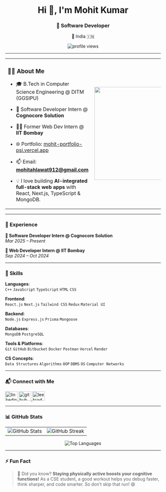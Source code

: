 <h1 align="center">Hi 👋, I'm Mohit Kumar</h1>
<h3 align="center">🚀 Software Developer</h3>
<p align="center">📍 India 🇮🇳</p>

<p align="center">
  <img src="https://komarev.com/ghpvc/?username=Mohit-Kumar-3114&label=Profile%20views&color=0e75b6&style=flat" alt="profile views" />
</p>

---

<table>
  <tr>
    <td width="60%">
      
### 👨‍💻 About Me

- 🎓 B.Tech in Computer Science Engineering @ DITM (GGSIPU)  
- 💼 Software Developer Intern @ **Cognocore Solution**
- 👨‍🔬 Former Web Dev Intern @ **IIT Bombay**
- 🌐 Portfolio: [mohit-portfolio-psi.vercel.app](https://mohit-portfolio-psi.vercel.app/)
- 📫 Email: **mohitahlawat912@gmail.com**
- 💡 I love building **AI-integrated full-stack web apps** with React, Next.js, TypeScript & MongoDB.

   </td>
   <td width="40%">
     <img align="right" src="https://user-images.githubusercontent.com/55389276/140866485-8fb1c876-9a8f-4d6a-98dc-08c4981eaf70.gif" width="300"/>
   </td>
  </tr>
</table>

---

### 💼 Experience

**🔹 Software Developer Intern @ Cognocore Solution**  
*Mar 2025 – Present*

**🔹 Web Developer Intern @ IIT Bombay**  
*Sep 2024 – Oct 2024*

---

### 🧠 Skills

**Languages**:  
`C++` `JavaScript` `TypeScript` `HTML` `CSS`  

**Frontend**:  
`React.js` `Next.js` `Tailwind CSS` `Redux` `Material UI`  

**Backend**:  
`Node.js` `Express.js` `Prisma` `Mongoose`  

**Databases**:  
`MongoDB` `PostgreSQL`  

**Tools & Platforms**:  
`Git` `GitHub` `Bitbucket` `Docker` `Postman` `Vercel` `Render`  

**CS Concepts**:  
`Data Structures` `Algorithms` `OOP` `DBMS` `OS` `Computer Networks`  

---

### 📬 Connect with Me

<p align="left">
  <a href="https://www.linkedin.com/in/mohit-kumar-79866a264/" target="_blank">
    <img src="https://raw.githubusercontent.com/rahuldkjain/github-profile-readme-generator/master/src/images/icons/Social/linked-in-alt.svg" alt="linkedin" height="30" width="40" />
  </a>
  <a href="https://github.com/Mohit-Kumar-3114" target="_blank">
    <img src="https://img.icons8.com/ios-glyphs/30/github.png" alt="github" height="30" width="40" />
  </a>
  <a href="https://leetcode.com/u/r7GmjvQEYB/" target="_blank">
    <img src="https://img.icons8.com/external-tal-revivo-shadow-tal-revivo/24/external-level-up-your-coding-skills-and-quickly-land-a-job-logo-shadow-tal-revivo.png" alt="leetcode" height="30" width="40" />
  </a>
</p>

---

### 📊 GitHub Stats

<table>
  <tr>
    <td>
      <img src="https://github-readme-stats.vercel.app/api?username=Mohit-Kumar-3114&show_icons=true&locale=en" alt="GitHub Stats" />
    </td>
    <td>
      <img src="https://github-readme-streak-stats.herokuapp.com/?user=Mohit-Kumar-3114" alt="GitHub Streak" />
    </td>
  </tr>
</table>

<p align="center">
  <img src="https://github-readme-stats.vercel.app/api/top-langs?username=Mohit-Kumar-3114&show_icons=true&locale=en&layout=compact" alt="Top Languages" />
</p>

---

### ⚡ Fun Fact

> 🧠 Did you know? **Staying physically active boosts your cognitive functions!** As a CSE student, a good workout helps you debug faster, think sharper, and code smarter. So don’t skip that run! 😄

